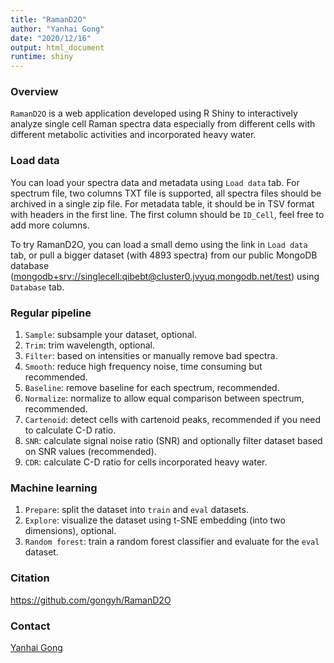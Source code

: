 ```yaml
---
title: "RamanD2O"
author: "Yanhai Gong"
date: "2020/12/16"
output: html_document
runtime: shiny
---
```


### Overview

`RamanD2O` is a web application developed using R Shiny to interactively analyze single cell Raman spectra data especially from different cells with different metabolic activities and incorporated heavy water.

### Load data

You can load your spectra data and metadata using `Load data` tab.
For spectrum file, two columns TXT file is supported, all spectra files should be archived in a single zip file.
For metadata table, it should be in TSV format with headers in the first line. The first column should be `ID_Cell`, feel free to add more columns.

To try RamanD2O, you can load a small demo using the link in `Load data` tab, or pull a bigger dataset (with 4893 spectra) from our public MongoDB database ([mongodb+srv://singlecell:qibebt@cluster0.jvyuq.mongodb.net/test](#)) using `Database` tab.

### Regular pipeline

1. `Sample`: subsample your dataset, optional.
2. `Trim`: trim wavelength, optional.
3. `Filter`: based on intensities or manually remove bad spectra.
4. `Smooth`: reduce high frequency noise, time consuming but recommended.
5. `Baseline`: remove baseline for each spectrum, recommended.
6. `Normalize`: normalize to allow equal comparison between spectrum, recommended.
7. `Cartenoid`: detect cells with cartenoid peaks, recommended if you need to calculate C-D ratio.
8. `SNR`: calculate signal noise ratio (SNR) and optionally filter dataset based on SNR values (recommended).
9. `CDR`: calculate C-D ratio for cells incorporated heavy water.

### Machine learning

1. `Prepare`: split the dataset into `train` and `eval` datasets.
2. `Explore`: visualize the dataset using t-SNE embedding (into two dimensions), optional.
3. `Random forest`: train a random forest classifier and evaluate for the `eval` dataset.

### Citation
https://github.com/gongyh/RamanD2O

### Contact
[Yanhai Gong](mailto:gongyh@qibebt.ac.cn)
